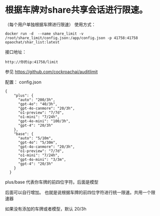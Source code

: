 # 根据车牌对share共享会话进行限速。
（每个用户单独根据车牌进行限速）
使用方式：
```
docker run -d  --name share_limit -v /root/share_limit/config.json:/app/config.json -p 41758:41758  opaochat/shar_list:latest
```
接口地址：
```
http://你的ip:41758/limit
```
参见
https://github.com/cockroachai/auditlimit

配置：
config.json
```
{
    "plus": {
      "auto": "200/3h",
      "gpt-4o": "40/3h",
      "gpt-4o-canmore": "20/3h",
      "o1-preview": "7/7d",
      "o1-mini": "7/24h",
      "gpt-4o-mini": "100/3h",
      "gpt-4": "20/3h"
    },
    "base": {
      "auto": "5/10m",
      "gpt-4o": "5/30m",
      "gpt-4o-canmore": "20/3h",
      "o1-preview": "7/7d",
      "o1-mini": "7/24h",
      "gpt-4o-mini": "3/3m",
      "gpt-4": "20/3h"
    }
  }
```
plus/base   代表你车牌的前四位字符。后面是模型


后面可以自行增加。
也就是说根据车牌的前四位字符进行统一限速。共用一个限速器

如果没有添加的车牌或者模型，默认 20/3h
